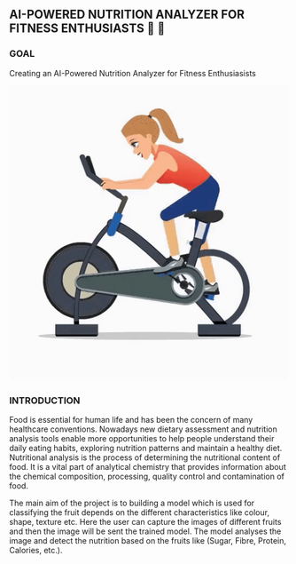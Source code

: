 ## AI-POWERED NUTRITION ANALYZER FOR FITNESS ENTHUSIASTS  :muscle: :grapes:
### GOAL 
Creating an AI-Powered Nutrition Analyzer for Fitness Enthusiasists

![](https://github.com/IBM-EPBL/IBM-Project-17832-1659676633/blob/main/Gif/cycling_.gif)

### INTRODUCTION

Food is essential for human life and has been the concern of many healthcare conventions. Nowadays new dietary assessment and nutrition analysis tools enable more opportunities to help people understand their daily eating habits, exploring nutrition patterns and maintain a healthy diet. Nutritional analysis is the process of determining the nutritional content of food. It is a vital part of analytical chemistry that provides information about the chemical composition, processing, quality control and contamination of food.

 
The main aim of the project is to building a model which is used for classifying the fruit depends on the different characteristics like colour, shape, texture etc. Here the user can capture the images of different fruits and then the image will be sent the trained model. The model analyses the image and detect the nutrition based on the fruits like (Sugar, Fibre, Protein, Calories, etc.).

